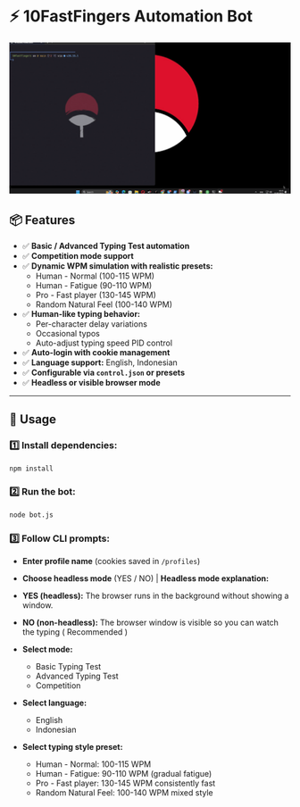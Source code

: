 # ⚡ 10FastFingers Automation Bot


![Demo GIF](demo/demo.gif)


## 📦 Features

- ✅ **Basic / Advanced Typing Test automation**
- ✅ **Competition mode support**
- ✅ **Dynamic WPM simulation with realistic presets:**
  - Human - Normal (100-115 WPM)
  - Human - Fatigue (90-110 WPM)
  - Pro - Fast player (130-145 WPM)
  - Random Natural Feel (100-140 WPM)
- ✅ **Human-like typing behavior:**
  - Per-character delay variations
  - Occasional typos
  - Auto-adjust typing speed PID control
- ✅ **Auto-login with cookie management**
- ✅ **Language support:** English, Indonesian
- ✅ **Configurable via `control.json` or presets**
- ✅ **Headless or visible browser mode**

---

## 🚀 Usage

### 1️⃣ Install dependencies:
```bash
npm install
```

### 2️⃣ Run the bot:
```bash
node bot.js
```

### 3️⃣ Follow CLI prompts:
- **Enter profile name** (cookies saved in `/profiles`)
- **Choose headless mode** (YES / NO) | 
**Headless mode explanation:**
- **YES (headless):** The browser runs in the background without showing a window.
- **NO (non-headless):** The browser window is visible so you can watch the typing ( Recommended )

- **Select mode:**
  - Basic Typing Test
  - Advanced Typing Test
  - Competition
- **Select language:**
  - English
  - Indonesian
- **Select typing style preset:**
  - Human - Normal: 100-115 WPM
  - Human - Fatigue: 90-110 WPM (gradual fatigue)
  - Pro - Fast player: 130-145 WPM consistently fast
  - Random Natural Feel: 100-140 WPM mixed style
